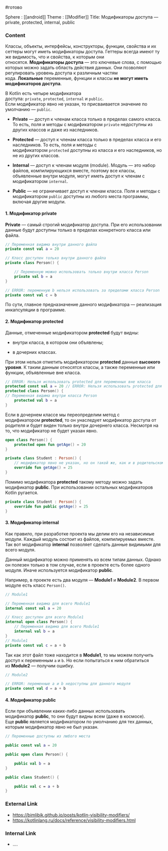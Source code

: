 #готово 

Sphere : [[android]]
Theme : [[Modifier]]
Title: Модификаторы доступа — private, protected, internal, public

### Content

Классы, объекты, интерфейсы, конструкторы, функции, свойства и их сеттеры могут иметь модификаторы доступа. Геттеры всегда имеют ту же видимость, что и свойства, к которым они относятся. **Модификаторы доступа** — это ключевые слова, с помощью которых можно задать область действия данных. Они позволяют регулировать уровень доступа к различным частям кода. **Локальные** переменные, функции и классы **не могут иметь модификаторов доступа**.

В Kotlin есть четыре модификатора доступа: `private`, `protected`, `internal` и `public`.  
Если модификатор явно не указан, то присваивается значение по умолчанию — `public`.

- **Private** — доступ к членам класса только в пределах самого класса. То есть, поля и методы с модификатором `private` недоступны из других классов и даже из наследников.
    
- **Protected** — доступ к членам класса только в пределах класса и его наследников. То есть, поля и методы с модификатором `protected` доступны из класса и его наследников, но не из других классов.
    
- **Internal** — доступ к членам модуля (module). Модуль — это набор файлов, компилирующихся вместе, поэтому все классы, объявленные внутри модуля, могут иметь доступ к членам с модификатором `internal`.
    
- **Public** — не ограничивает доступ к членам класса. Поля и методы с модификатором `public` доступны из любого места программы, включая другие модули.
    

#### 1. Модификатор private

**Private** — самый строгий модификатор доступа. При его использовании данные будут доступны только в пределах конкретного класса или файла.

```kotlin
// Переменная видима внутри данного файла
private const val a = 20

// Класс доступен только внутри данного файла
private class Person() {

    // Переменную можно использовать только внутри класса Person
    private val b = a
}

// ERROR: переменную b нельзя использовать за пределами класса Person
private const val c = b
```

  
По сути, главное предназначение данного модификатора — реализация инкапсуляции в программе.

#### 2. Модификатор protected

Данные, отмеченные модификатором **protected** будут видны:

- внутри класса, в котором они объявлены;
    
- в дочерних классах.
    

При этом нельзя отметить модификатором **protected** данные **высокого уровня**. К таким данным относятся классы, а также переменные или функции, объявленные вне класса.

```kotlin
// ERROR: Нельзя использовать protected для переменных вне класса 
protected const val a = 20 // ERROR: Нельзя использовать protected для класса
protected class Person() { 
// Переменная видима внутри класса Person 
	protected val b = a 
}
```

Если в дочернем классе мы переопределим метод с модификатором **protected**, то он унаследует модификатор доступа от родителя и будет виден только внутри дочернего класса. Несмотря на то, что модификатор не будет указан явно.

```kotlin
open class Person() {
    protected open fun getAge() = 20
}

private class Student : Person() {
    // модификатор явно не указан, но он такой же, как и в родительском классе
    override fun getAge() = 25
}
```

Помимо модификатора **protected** такому методу можно задать модификатор **public**. При использовании остальных модификаторов Kotlin ругается.

```kotlin
private class Student : Person() {
    override fun public getAge() = 25
}
```

#### 3. Модификатор internal

Как правило, при разработке проекта мы делим его на независимые модули. Каждый модуль состоит из файлов, компилируемых вместе. Так вот модификатор **internal** позволяет сделать данные видимыми для всего модуля.

Данный модификатор можно применять ко всем типам данных. Однако он полезен только в том случае, если в проекте есть более одного модуля. Иначе используется модификатор **public**.

Например, в проекте есть два модуля — **Module1** и **Module2**. В первом модуле есть класс `Person()`.

```kotlin
// Module1

// Переменная видима для всего Module1
internal const val a = 20

// Класс доступен для всего Module1
internal open class Person() {
    // Переменная видима для всего Module1
    internal val b = a
}
// Module1 
private const val c = a + b
```

Так как этот файл тоже находится в **Module1**, то мы можем получить доступ к переменным `a` и `b`. Но если попытаться к ним обратиться из **Module2** — получим ошибку.

```kotlin
// Module2

// ERROR: переменные a и b недоступны для данного модуля
private const val d = a + b
```

#### 4. Модификатор public

Если при объявлении каких-либо данных использовать модификатор **public**, то они будут видны всем (даже в космосе). Еще **public** является модификатором по умолчанию для тех данных, которым модификатор явно не был указан.

```kotlin
// Переменные доступны из любого места

public const val a = 20

public open class Person() {

    public val b = a
}

public class Student() {

    public val с = a + b
}
```
### External Link

- https://bimlibik.github.io/posts/kotlin-visibility-modifiers/
- https://kotlinlang.ru/docs/reference/visibility-modifiers.html

### Internal Link

- ....